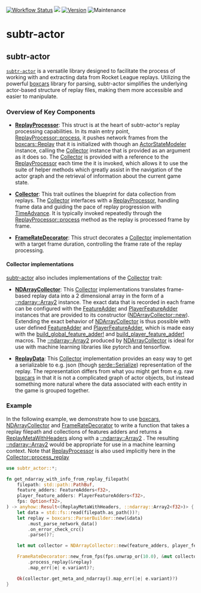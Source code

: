 [![Workflow Status](https://github.com/rlrml/subtr-actor/workflows/main/badge.svg)](https://github.com/rlrml/subtr-actor/actions?query=workflow%3A%22main%22) [![](https://docs.rs/subtr-actor/badge.svg)](https://docs.rs/subtr-actor) [![Version](https://img.shields.io/crates/v/subtr-actor.svg?style=flat-square)](https://crates.io/crates/subtr-actor) ![Maintenance](https://img.shields.io/badge/maintenance-activly--developed-brightgreen.svg)
# subtr-actor

## subtr-actor

[`subtr-actor`][1] is a versatile library designed to facilitate the
process of working with and extracting data from Rocket League replays.
Utilizing the powerful [boxcars] library for parsing, subtr-actor
simplifies the underlying actor-based structure of replay files, making them
more accessible and easier to manipulate.

### Overview of Key Components

- **[ReplayProcessor]**: This struct is at the heart of subtr-actor's
replay processing capabilities. In its main entry point,
[ReplayProcessor::process], it pushes network frames from the
[boxcars::Replay] that it is initialized with though an
[ActorStateModeler] instance, calling the [Collector] instance that is
provided as an argument as it does so. The [Collector] is provided with a
reference to the [ReplayProcessor] each time the it is invoked, which
allows it to use the suite of helper methods which greatly assist in the
navigation of the actor graph and the retrieval of information about the
current game state.

- **[Collector]**: This trait outlines the blueprint for data collection
from replays. The [Collector] interfaces with a [ReplayProcessor],
handling frame data and guiding the pace of replay progression with
[TimeAdvance]. It is typically invoked repeatedly through the
[ReplayProcessor::process] method as the replay is processed frame by
frame.

- **[FrameRateDecorator]**: This struct decorates a [Collector]
implementation with a target frame duration, controlling the frame rate of
the replay processing.

#### Collector implementations

[subtr-actor](crate) also includes implementations of the [Collector] trait:

- **[NDArrayCollector]**: This [Collector] implementations translates
frame-based replay data into a 2 dimensional array in the form of a
[::ndarray::Array2] instance. The exact data that is recorded in each
frame can be configured with the [FeatureAdder] and [PlayerFeatureAdder]
instances that are provided to its constructor ([NDArrayCollector::new]).
Extending the exact behavior of [NDArrayCollector] is thus possible with
user defined [FeatureAdder] and [PlayerFeatureAdder], which is made easy
with the [build_global_feature_adder!] and [build_player_feature_adder!]
macros. The [::ndarray::Array2] produced by [NDArrayCollector] is ideal
for use with machine learning libraries like pytorch and tensorflow.

- **[ReplayData]**: This [Collector] implementation provides an easy way
to get a serializable to e.g. json (though [serde::Serialize])
representation of the replay. The representation differs from what you might
get from e.g. raw [boxcars] in that it is not a complicated graph of actor
objects, but instead something more natural where the data associated with
each entity in the game is grouped together.

### Example

In the following example, we demonstrate how to use [boxcars],
[NDArrayCollector] and [FrameRateDecorator] to write a function that
takes a replay filepath and collections of features adders and returns a
[ReplayMetaWithHeaders] along with a [::ndarray::Array2] . The resulting
[::ndarray::Array2] would be appropriate for use in a machine learning
context. Note that [ReplayProcessor] is also used implicitly here in the
[Collector::process_replay]

```rust
use subtr_actor::*;

fn get_ndarray_with_info_from_replay_filepath(
    filepath: std::path::PathBuf,
    feature_adders: FeatureAdders<f32>,
    player_feature_adders: PlayerFeatureAdders<f32>,
    fps: Option<f32>,
) -> anyhow::Result<(ReplayMetaWithHeaders, ::ndarray::Array2<f32>)> {
    let data = std::fs::read(filepath.as_path())?;
    let replay = boxcars::ParserBuilder::new(&data)
        .must_parse_network_data()
        .on_error_check_crc()
        .parse()?;

    let mut collector = NDArrayCollector::new(feature_adders, player_feature_adders);

    FrameRateDecorator::new_from_fps(fps.unwrap_or(10.0), &mut collector)
        .process_replay(&replay)
        .map_err(|e| e.variant)?;

    Ok(collector.get_meta_and_ndarray().map_err(|e| e.variant)?)
}
```

[1]: https://docs.rs/subtr-actor
[subtr-actor]: https://crates.io/crates/subtr-actor
[Workflow Status]: https://github.com/rlrml/subtr-actor/actions?query=workflow%3A%22main%22
[boxcars]: https://docs.rs/boxcars/latest/boxcars/
[ReplayProcessor]: https://docs.rs/subtr-actor/latest/subtr_actor/struct.ReplayProcessor.html
[ReplayProcessor::process]: https://docs.rs/subtr-actor/latest/subtr_actor/struct.ReplayProcessor.html#method.process
[boxcars::Replay]: https://docs.rs/boxcars/latest/boxcars/struct.Replay.html
[ActorStateModeler]: https://docs.rs/subtr-actor/latest/subtr_actor/struct.ActorStateModeler.html
[Collector]: https://docs.rs/subtr-actor/latest/subtr_actor/trait.Collector.html
[TimeAdvance]: https://docs.rs/subtr-actor/latest/subtr_actor/enum.TimeAdvance.html
[FrameRateDecorator]: https://docs.rs/subtr-actor/latest/subtr_actor/struct.FrameRateDecorator.html
[NDArrayCollector]: https://docs.rs/subtr-actor/latest/subtr_actor/struct.NDArrayCollector.html
[::ndarray::Array2]: https://docs.rs/ndarray/latest/ndarray/struct.Array2.html
[FeatureAdder]: https://docs.rs/subtr-actor/latest/subtr_actor/struct.FeatureAdder.html
[PlayerFeatureAdder]: https://docs.rs/subtr-actor/latest/subtr_actor/struct.PlayerFeatureAdder.html
[NDArrayCollector::new]: https://docs.rs/subtr-actor/latest/subtr_actor/struct.NDArrayCollector.html#method.new
[build_global_feature_adder!]: https://docs.rs/subtr-actor/latest/subtr_actor/macro.build_global_feature_adder.html
[build_player_feature_adder!]: https://docs.rs/subtr-actor/latest/subtr_actor/macro.build_player_feature_adder.html
[ReplayData]: https://docs.rs/subtr-actor/latest/subtr_actor/struct.ReplayData.html
[serde::Serialize]: https://docs.rs/serde/latest/serde/trait.Serialize.html
[ReplayMetaWithHeaders]: https://docs.rs/subtr-actor/latest/subtr_actor/struct.ReplayMetaWithHeaders.html
[Collector::process_replay]: https://docs.rs/subtr-actor/latest/subtr_actor/trait.Collector.html#tymethod.process_replay
